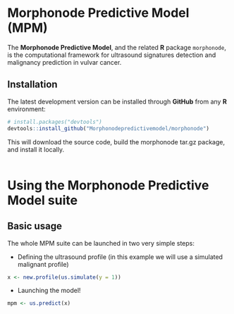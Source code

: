 # Morphonode Predictive Model (MPM)
The **Morphonode Predictive Model**, and the related **R** package `morphonode`, is the computational framework for ultrasound signatures detection and malignancy prediction in vulvar cancer.

## Installation

The latest development version can be installed through **GitHub** from any **R** environment:

``` r
# install.packages("devtools")
devtools::install_github("Morphonodepredictivemodel/morphonode")
```

This will download the source code, build the morphonode tar.gz package, and install it locally.
<br/><br/>

# Using the Morphonode Predictive Model suite

## Basic usage

The whole MPM suite can be launched in two very simple steps:

- Defining the ultrasound profile (in this example we will use a simulated malignant profile)
``` r
x <- new.profile(us.simulate(y = 1))
```
- Launching the model!
``` r
mpm <- us.predict(x)
```
